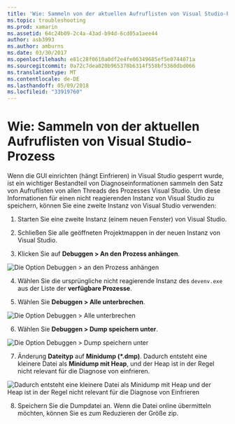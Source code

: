 ```yaml
---
title: 'Wie: Sammeln von der aktuellen Aufruflisten von Visual Studio-Prozess'
ms.topic: troubleshooting
ms.prod: xamarin
ms.assetid: 64c24b09-2c4a-43ad-b94d-6cd05a1aee44
author: asb3993
ms.author: amburns
ms.date: 03/30/2017
ms.openlocfilehash: e81c28f0610a0df2e4fe06349685ef5e0744071a
ms.sourcegitcommit: 0a72c7dea020b965378b6314f558bf5360dbd066
ms.translationtype: MT
ms.contentlocale: de-DE
ms.lasthandoff: 05/09/2018
ms.locfileid: "33919760"
---
```

# <a name="how-do-i-collect-the-current-call-stacks-of-the-visual-studio-process"></a>Wie: Sammeln von der aktuellen Aufruflisten von Visual Studio-Prozess

Wenn die GUI einrichten (hängt Einfrieren) in Visual Studio gesperrt wurde, ist ein wichtiger Bestandteil von Diagnoseinformationen sammeln den Satz von Aufruflisten von allen Threads des Prozesses Visual Studio. Um diese Informationen für einen nicht reagierenden Instanz von Visual Studio zu speichern, können Sie eine zweite Instanz von Visual Studio verwenden:

1. Starten Sie eine zweite Instanz (einem neuen Fenster) von Visual Studio.

2. Schließen Sie alle geöffneten Projektmappen in der neuen Instanz von Visual Studio.

3. Klicken Sie auf **Debuggen > An den Prozess anhängen**.

  ![](vs-callstack-images/image1.png "Die Option Debuggen > an den Prozess anhängen")

4. Wählen Sie die ursprüngliche nicht reagierende Instanz des `devenv.exe` aus der Liste der **verfügbare Prozesse**.

5. Wählen Sie **Debuggen > Alle unterbrechen**.

  ![](vs-callstack-images/image2.png "Die Option Debuggen > Alle unterbrechen")

6. Wählen Sie **Debuggen > Dump speichern unter**.

  ![](vs-callstack-images/image3.png "Die Option Debuggen > Dump speichern unter")

7. Änderung **Dateityp** auf **Minidump (\*.dmp)**. Dadurch entsteht eine kleinere Datei als **Minidump mit Heap**, und der Heap ist in der Regel nicht relevant für die Diagnose von einfrieren.

  ![](vs-callstack-images/image4.png "Dadurch entsteht eine kleinere Datei als Minidump mit Heap und der Heap ist in der Regel nicht relevant für die Diagnose von Einfrieren")

8. Speichern Sie die Dumpdatei an. Wenn die Datei online übermitteln möchten, können Sie es zum Reduzieren der Größe zip.

